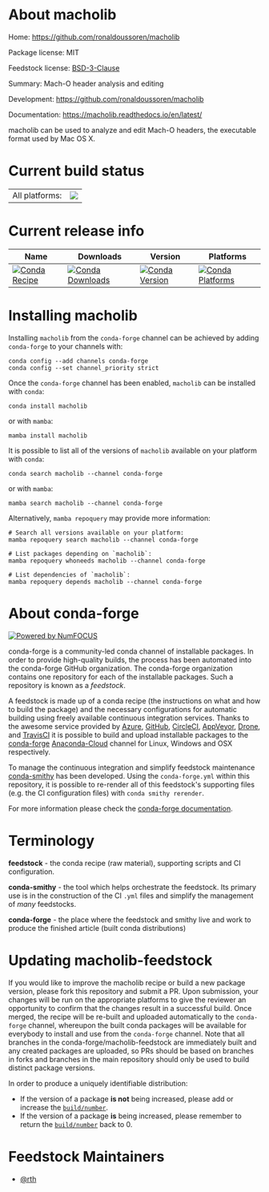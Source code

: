 About macholib
==============

Home: https://github.com/ronaldoussoren/macholib

Package license: MIT

Feedstock license: [BSD-3-Clause](https://github.com/conda-forge/macholib-feedstock/blob/main/LICENSE.txt)

Summary: Mach-O header analysis and editing

Development: https://github.com/ronaldoussoren/macholib

Documentation: https://macholib.readthedocs.io/en/latest/

macholib can be used to analyze and edit Mach-O headers,
the executable format used by Mac OS X.


Current build status
====================


<table><tr><td>All platforms:</td>
    <td>
      <a href="https://dev.azure.com/conda-forge/feedstock-builds/_build/latest?definitionId=5266&branchName=main">
        <img src="https://dev.azure.com/conda-forge/feedstock-builds/_apis/build/status/macholib-feedstock?branchName=main">
      </a>
    </td>
  </tr>
</table>

Current release info
====================

| Name | Downloads | Version | Platforms |
| --- | --- | --- | --- |
| [![Conda Recipe](https://img.shields.io/badge/recipe-macholib-green.svg)](https://anaconda.org/conda-forge/macholib) | [![Conda Downloads](https://img.shields.io/conda/dn/conda-forge/macholib.svg)](https://anaconda.org/conda-forge/macholib) | [![Conda Version](https://img.shields.io/conda/vn/conda-forge/macholib.svg)](https://anaconda.org/conda-forge/macholib) | [![Conda Platforms](https://img.shields.io/conda/pn/conda-forge/macholib.svg)](https://anaconda.org/conda-forge/macholib) |

Installing macholib
===================

Installing `macholib` from the `conda-forge` channel can be achieved by adding `conda-forge` to your channels with:

```
conda config --add channels conda-forge
conda config --set channel_priority strict
```

Once the `conda-forge` channel has been enabled, `macholib` can be installed with `conda`:

```
conda install macholib
```

or with `mamba`:

```
mamba install macholib
```

It is possible to list all of the versions of `macholib` available on your platform with `conda`:

```
conda search macholib --channel conda-forge
```

or with `mamba`:

```
mamba search macholib --channel conda-forge
```

Alternatively, `mamba repoquery` may provide more information:

```
# Search all versions available on your platform:
mamba repoquery search macholib --channel conda-forge

# List packages depending on `macholib`:
mamba repoquery whoneeds macholib --channel conda-forge

# List dependencies of `macholib`:
mamba repoquery depends macholib --channel conda-forge
```


About conda-forge
=================

[![Powered by
NumFOCUS](https://img.shields.io/badge/powered%20by-NumFOCUS-orange.svg?style=flat&colorA=E1523D&colorB=007D8A)](https://numfocus.org)

conda-forge is a community-led conda channel of installable packages.
In order to provide high-quality builds, the process has been automated into the
conda-forge GitHub organization. The conda-forge organization contains one repository
for each of the installable packages. Such a repository is known as a *feedstock*.

A feedstock is made up of a conda recipe (the instructions on what and how to build
the package) and the necessary configurations for automatic building using freely
available continuous integration services. Thanks to the awesome service provided by
[Azure](https://azure.microsoft.com/en-us/services/devops/), [GitHub](https://github.com/),
[CircleCI](https://circleci.com/), [AppVeyor](https://www.appveyor.com/),
[Drone](https://cloud.drone.io/welcome), and [TravisCI](https://travis-ci.com/)
it is possible to build and upload installable packages to the
[conda-forge](https://anaconda.org/conda-forge) [Anaconda-Cloud](https://anaconda.org/)
channel for Linux, Windows and OSX respectively.

To manage the continuous integration and simplify feedstock maintenance
[conda-smithy](https://github.com/conda-forge/conda-smithy) has been developed.
Using the ``conda-forge.yml`` within this repository, it is possible to re-render all of
this feedstock's supporting files (e.g. the CI configuration files) with ``conda smithy rerender``.

For more information please check the [conda-forge documentation](https://conda-forge.org/docs/).

Terminology
===========

**feedstock** - the conda recipe (raw material), supporting scripts and CI configuration.

**conda-smithy** - the tool which helps orchestrate the feedstock.
                   Its primary use is in the construction of the CI ``.yml`` files
                   and simplify the management of *many* feedstocks.

**conda-forge** - the place where the feedstock and smithy live and work to
                  produce the finished article (built conda distributions)


Updating macholib-feedstock
===========================

If you would like to improve the macholib recipe or build a new
package version, please fork this repository and submit a PR. Upon submission,
your changes will be run on the appropriate platforms to give the reviewer an
opportunity to confirm that the changes result in a successful build. Once
merged, the recipe will be re-built and uploaded automatically to the
`conda-forge` channel, whereupon the built conda packages will be available for
everybody to install and use from the `conda-forge` channel.
Note that all branches in the conda-forge/macholib-feedstock are
immediately built and any created packages are uploaded, so PRs should be based
on branches in forks and branches in the main repository should only be used to
build distinct package versions.

In order to produce a uniquely identifiable distribution:
 * If the version of a package **is not** being increased, please add or increase
   the [``build/number``](https://docs.conda.io/projects/conda-build/en/latest/resources/define-metadata.html#build-number-and-string).
 * If the version of a package **is** being increased, please remember to return
   the [``build/number``](https://docs.conda.io/projects/conda-build/en/latest/resources/define-metadata.html#build-number-and-string)
   back to 0.

Feedstock Maintainers
=====================

* [@rth](https://github.com/rth/)

